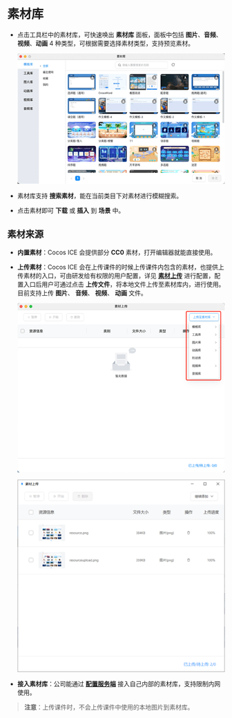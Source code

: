 # 素材库

- 点击工具栏中的素材库，可快速唤出 **素材库** 面板，面板中包括 **图片**、**音频**、**视频**、**动画** 4 种类型，可根据需要选择素材类型，支持预览素材。

    ![素材库](img/resource.png)

- 素材库支持 **搜索素材**，能在当前类目下对素材进行模糊搜索。

- 点击素材即可 **下载** 或 **插入** 到 **场景** 中。

## 素材来源

- **内置素材**：Cocos ICE 会提供部分 **CC0** 素材，打开编辑器就能直接使用。

- **上传素材**：Cocos ICE 会在上传课件的时候上传课件内包含的素材，也提供上传素材的入口，可由研发给有权限的用户配置，详见 [**素材上传**](../developer/configure/upload/index.md) 进行配置，配置入口后用户可通过点击 **上传文件**，将本地文件上传至素材库内，进行使用。目前支持上传 **图片**、 **音频**、 **视频**、 **动画** 文件。

    ![素材上传](img/resourceupload.png)

    ![素材上传](../img/resource_upload.png)

- **接入素材库**：公司能通过 [**配置服务端**](../developer/configure/server/index.md) 接入自己内部的素材库，支持限制内网使用。

> **注意**：上传课件时，不会上传课件中使用的本地图片到素材库。
